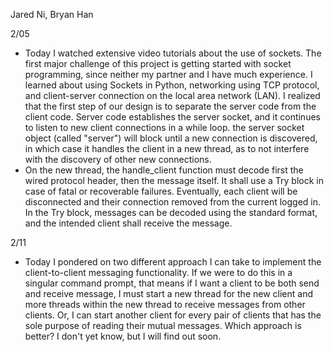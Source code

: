 Jared Ni, Bryan Han

2/05
- Today I watched extensive video tutorials about the use of sockets. The first major challenge of this project is getting started with socket programming, since neither my partner and I have much experience. I learned about using Sockets in Python, networking using TCP protocol, and client-server connection on the local area network (LAN). I realized that the first step of our design is to separate the server code from the client code. Server code establishes the server socket, and it continues to listen to new client connections in a while loop. the server socket object (called "server") will block until a new connection is discovered, in which case it handles the client in a new thread, as to not interfere with the discovery of other new connections. 
- On the new thread, the handle_client function must decode first the wired protocol header, then the message itself. It shall use a Try block in case of fatal or recoverable failures. Eventually, each client will be disconnected and their connection removed from the current logged in. In the Try block, messages can be decoded using the standard format, and the intended client shall receive the message. 


2/11
- Today I pondered on two different approach I can take to implement the client-to-client messaging functionality. If we were to do this in a singular command prompt, that means if I want a client to be both send and receive message, I must start a new thread for the new client and more threads within the new thread to receive messages from other clients. Or, I can start another client for every pair of clients that has the sole purpose of reading their mutual messages. Which approach is better? I don't yet know, but I will find out soon. 



